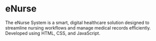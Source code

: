 # eNurse
The eNurse System is a smart, digital healthcare solution designed to streamline nursing workflows and manage medical records efficiently. Developed using  HTML, CSS, and JavaScript.
